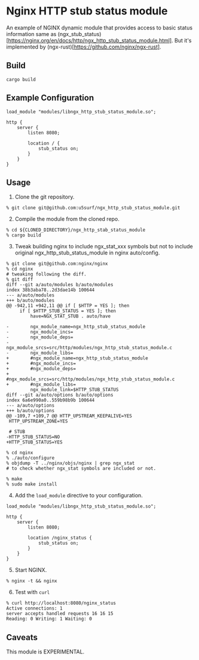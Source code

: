 # Nginx HTTP stub status module
An example of NGINX dynamic module that provides access to basic status information same as (ngx_stub_status)[https://nginx.org/en/docs/http/ngx_http_stub_status_module.html]. But it's implemented by (ngx-rust)[https://github.com/nginx/ngx-rust].

## Build

```
cargo build
```

## Example Configuration

```nginx configuration
load_module "modules/libngx_http_stub_status_module.so";

http {
    server {
        listen 8080;

        location / {
            stub_status on;
        }
    }
}
```

## Usage

1. Clone the git repository.
  ```
  % git clone git@github.com:u5surf/ngx_http_stub_status_module.git
  ```

2. Compile the module from the cloned repo.
  ```
  % cd ${CLONED_DIRECTORY}/ngx_http_stab_status_module
  % cargo build
  ```

3. Tweak building nginx to include ngx_stat_xxx symbols but not to include original ngx_http_stub_status_module in nginx auto/config.
  ```
  % git clone git@github.com:nginx/nginx
  % cd nginx
  # tweaking following the diff.
  % git diff
  diff --git a/auto/modules b/auto/modules
  index 38b3aba78..2d3dae14b 100644
  --- a/auto/modules
  +++ b/auto/modules
  @@ -942,11 +942,11 @@ if [ $HTTP = YES ]; then
       if [ $HTTP_STUB_STATUS = YES ]; then
           have=NGX_STAT_STUB . auto/have
   
  -        ngx_module_name=ngx_http_stub_status_module
  -        ngx_module_incs=
  -        ngx_module_deps=
  -        ngx_module_srcs=src/http/modules/ngx_http_stub_status_module.c
  -        ngx_module_libs=
  +        #ngx_module_name=ngx_http_stub_status_module
  +        #ngx_module_incs=
  +        #ngx_module_deps=
  +        #ngx_module_srcs=src/http/modules/ngx_http_stub_status_module.c
  +        #ngx_module_libs=
           ngx_module_link=$HTTP_STUB_STATUS
  diff --git a/auto/options b/auto/options
  index 6a6e990a0..559b98b9b 100644
  --- a/auto/options
  +++ b/auto/options
  @@ -109,7 +109,7 @@ HTTP_UPSTREAM_KEEPALIVE=YES
   HTTP_UPSTREAM_ZONE=YES
   
   # STUB
  -HTTP_STUB_STATUS=NO
  +HTTP_STUB_STATUS=YES

  % cd nginx
  % ./auto/configure
  % objdump -T ../nginx/objs/nginx | grep ngx_stat
  # to check whether ngx_stat symbols are included or not.
  
  % make
  % sudo make install
  ```

4. Add the `load_module` directive to your configuration.
  ```
  load_module "modules/libngx_http_stub_status_module.so";
  
  http {
      server {
          listen 8080;
  
          location /nginx_status {
              stub_status on;
          }
      }
  }
  ```

5. Start NGINX.
  ```
  % nginx -t && nginx
  ```

6. Test with `curl`
  ```
  % curl http://localhost:8080/nginx_status
  Active connections: 1
  server accepts handled requests 16 16 15
  Reading: 0 Writing: 1 Waiting: 0
  ```

## Caveats
This module is EXPERIMENTAL.
